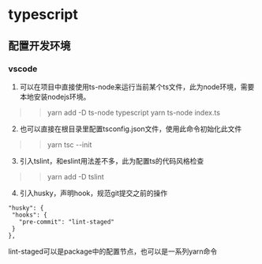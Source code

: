 # typescript
## 配置开发环境
### vscode
1. 可以在项目中直接使用ts-node来运行当前某个ts文件，此为node环境，需要本地安装nodejs环境。
>> yarn add -D ts-node typescript
>> yarn ts-node index.ts
2. 也可以直接在根目录里配置tsconfig.json文件，使用此命令初始化此文件
>> yarn tsc --init
3. 引入tslint，和eslint用法差不多，此为配置ts的代码风格检查
>> yarn add -D tslint
4. 引入husky，声明hook，规范git提交之前的操作
```
"husky": {
 "hooks": {
   "pre-commit": "lint-staged"
 }
},
```
lint-staged可以是package中的配置节点，也可以是一系列yarn命令

